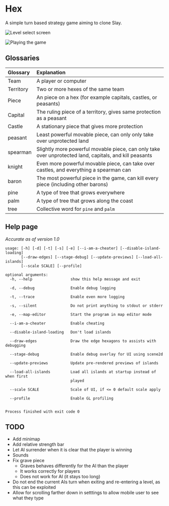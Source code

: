 # Hex

A simple turn based strategy game aiming to clone Slay.

![Level select screen](./images/levelselect.png)

![Playing the game](./images/placing-unit.png)

## Glossaries

| Glossary  | Explanation                                                                                            |
| :-------- | :----------------------------------------------------------------------------------------------------- |
| Team      | A player or computer                                                                                   |
| Territory | Two or more hexes of the same team                                                                     |
| Piece     | An piece on a hex (for example capitals, castles, or peasants)                                         |
| Capital   | The ruling piece of a territory, gives same protection as a peasant                                    |
| Castle    | A stationary piece that gives more protection                                                          |
| peasant   | Least powerful movable piece, can only only take over unprotected land                                 |
| spearman  | Slightly more powerful movable piece, can only take over unprotected land, capitals, and kill peasants |
| knight    | Even more powerful movable piece, can take over castles, and everything a spearman can                 |
| baron     | The most powerful piece in the game, can kill every piece (including other barons)                     |
| pine      | A type of tree that grows everywhere                                                                   |
| palm      | A type of tree that grows along the coast                                                              |
| tree      | Collective word for `pine` and `palm`                                                                  |

## Help page

*Accurate as of version 1.0*

```
usage: [-h] [-d] [-t] [-s] [-e] [--i-am-a-cheater] [--disable-island-loading]
       [--draw-edges] [--stage-debug] [--update-previews] [--load-all-islands]
       [--scale SCALE] [--profile]

optional arguments:
  -h, --help                 show this help message and exit

  -d, --debug                Enable debug logging

  -t, --trace                Enable even more logging

  -s, --silent               Do not print anything to stdout or stderr

  -e, --map-editor           Start the program in map editor mode

  --i-am-a-cheater           Enable cheating

  --disable-island-loading   Don't load islands

  --draw-edges               Draw the edge hexagons to assists with debugging

  --stage-debug              Enable debug overlay for UI using scene2d

  --update-previews          Update pre-rendered previews of islands

  --load-all-islands         Load all islands at startup instead of when first
                             played

  --scale SCALE              Scale of UI, if <= 0 default scale apply

  --profile                  Enable GL profiling


Process finished with exit code 0

```

## TODO

* Add minimap
* Add relative strength bar
* Let AI surrender when it is clear that the player is winning
* Sounds
* Fix grave piece
    * Graves behaves differently for the AI than the player
    * It works correctly for players
    * Does not work for AI (it stays too long)
* Do not end the current AIs turn when exiting and re-entering a level, as this can be exploited
* Allow for scrolling farther down in setttings to allow mobile user to see what they type 
